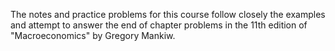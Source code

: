 The notes and practice problems for this course follow closely the examples and attempt to answer the end of chapter problems in the 11th edition of "Macroeconomics" by Gregory Mankiw. 
